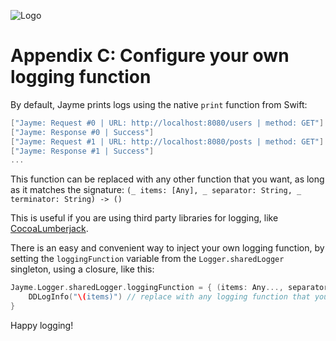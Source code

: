 ![Logo](https://raw.githubusercontent.com/inaka/Jayme/master/Assets/V4/logo.png)

# Appendix C: Configure your own logging function

By default, Jayme prints logs using the native `print` function from Swift:

```swift
["Jayme: Request #0 | URL: http://localhost:8080/users | method: GET"]
["Jayme: Response #0 | Success"]
["Jayme: Request #1 | URL: http://localhost:8080/posts | method: GET"]
["Jayme: Response #1 | Success"]
...
```


This function can be replaced with any other function that you want, as long as it matches the signature: `(_ items: [Any], _ separator: String, _ terminator: String) -> ()`

This is useful if you are using third party libraries for logging, like [CocoaLumberjack](https://github.com/CocoaLumberjack/CocoaLumberjack).

There is an easy and convenient way to inject your own logging function, by setting the `loggingFunction` variable from the `Logger.sharedLogger` singleton, using a closure, like this:

```swift
Jayme.Logger.sharedLogger.loggingFunction = { (items: Any..., separator: String, terminator: String) -> () in
    DDLogInfo("\(items)") // replace with any logging function that you need
}
```

Happy logging!
